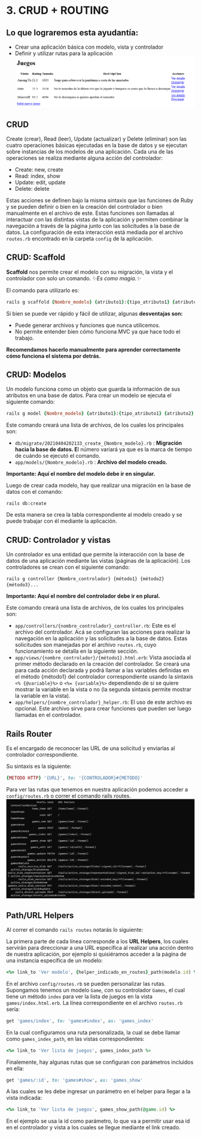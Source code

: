 # 3. CRUD + ROUTING

## Lo que lograremos esta ayudantía:

- Crear una aplicación básica con modelo, vista y controlador
- Definir y utilizar rutas para la aplicación
![Vista previa app](images/img_02.png)

## CRUD

Create (crear), Read (leer), Update (actualizar) y Delete (eliminar) son las cuatro operaciones básicas ejecutadas en la base de datos y se ejecutan sobre instancias de los modelos de una aplicación. Cada una de las operaciones se realiza mediante alguna acción del controlador:

- Create: new, create
- Read: index, show
- Update: edit, update
- Delete: delete

Estas acciones se definen bajo la misma sintaxis que las funciones de Ruby y se pueden definir o bien en la creación del controlador o bien manualmente en el archivo de este. Estas funciones son llamadas al interactuar con las distintas vistas de la aplicación y permiten combinar la navegación a través de la página junto con las solicitudes a la base de datos. La configuración de esta interacción está mediada por el archivo `routes.rb` encontrado en la carpeta `config` de la aplicación.

## CRUD: Scaffold

**Scaffold** nos permite crear el modelo con su migración, la vista y el controlador con solo un comando. ✨*Es como magia.✨*

El comando para utilizarlo es:

```ruby
rails g scaffold {Nombre_modelo} {atributo1}:{tipo_atributo1} {atributo2}:{tipo_atributo2} ...
```
Si bien se puede ver rápido y fácil de utilizar, algunas **desventajas son:**

- Puede generar archivos y funciones que nunca utilicemos.
- No permite entender bien cómo funciona MVC ya que hace todo el trabajo.

**Recomendamos hacerlo manualmente para aprender correctamente cómo funciona el sistema por detrás.**

## CRUD: Modelos
Un modelo funciona como un objeto que guarda la información de sus atributos en una base de datos. Para crear un modelo se ejecuta el siguiente comando:

```ruby
rails g model {Nombre_modelo} {atributo1}:{tipo_atributo1} {atributo2}:{tipo_atributo2} ...
```

Este comando creará una lista de archivos, de los cuales los principales son:

- `db/migrate/20210404202133_create_{Nombre_modelo}.rb` : **Migración hacia la base de datos. E**l número variará ya que es la marca de tiempo de cuándo se ejecutó el comando.
- `app/models/{Nombre_modelo}.rb` : **Archivo del modelo creado.**

**Importante: Aquí el nombre del modelo debe ir en singular.**

Luego de crear cada modelo, hay que realizar una migración en la base de datos con el comando:

```
rails db:create
```
De esta manera se crea la tabla correspondiente al modelo creado y se puede trabajar con él mediante la aplicación.

## CRUD: Controlador y vistas
Un controlador es una entidad que permite la interacción con la base de datos de una aplicación mediante las vistas (páginas de la aplicación). Los controladores se crean con el siguiente comando:

```
rails g controller {Nombre_controlador} {método1} {método2} {método3}...
```
**Importante: Aquí el nombre del controlador debe ir en plural.**

Este comando creará una lista de archivos, de los cuales los principales son:

- `app/controllers/{nombre_controlador}_controller.rb`: Este es el archivo del controlador. Acá se configuran las acciones para realizar la navegación en la aplicación y las solicitudes a la base de datos. Estas solicitudes son manejadas por el archivo `routes.rb`, cuyo funcionamiento se detalla en la siguiente sección.
- `app/views/{nombre_controlador}/{método1}.html.erb`: Vista asociada al primer método declarado en la creación del controlador. Se creará una para cada acción declarada y podrá llamar a las variables definidas en el método {método1} del controlador correspondiente usando la sintaxis `<% {@variable}%>` o `<%= {variable}%>` dependiendo de si se quiere mostrar la variable en la vista o no (la segunda sintaxis permite mostrar la variable en la vista).
- `app/helpers/{nombre_controlador}_helper.rb`: El uso de este archivo es opcional. Este archivo sirve para crear funciones que pueden ser luego llamadas en el controlador.

## Rails Router
Es el encargado de reconocer las URL de una solicitud y enviarlas al controlador correspondiente.

Su sintaxis es la siguiente:
```ruby
{METODO HTTP} '{URL}', to: '{CONTROLADOR}#{METODO}'
```
Para ver las rutas que tenemos en nuestra aplicación podemos acceder a `config/routes.rb` o correr el comando rails routes.
![Rutas](images/img_04.png)

## Path/URL Helpers

Al correr el comando `rails routes` notarás lo siguiente:

La primera parte de cada línea corresponde a los **URL Helpers**, los cuales servirán para direccionar a una URL específica al realizar una acción dentro de nuestra aplicación, por ejemplo si quisiéramos acceder a la página de una instancia específica de un modelo:

```ruby
<%= link_to 'Ver modelo', {helper_indicado_en_routes}_path(modelo.id) %> 
```

En el archivo `config/routes.rb` se pueden personalizar las rutas. Supongamos tenemos un modelo `Game`, con su controlador `Games`, el cual tiene un método `index` para ver la lista de juegos en la vista `games/index.html.erb`. La línea correspondiente en el archivo `routes.rb` sería:

```ruby
get 'games/index', to: 'games#index', as: 'games_index'
```
En la cual configuramos una ruta personalizada, la cual se debe llamar como `games_index_path`, en las vistas correspondientes:

```ruby
<%= link_to 'Ver lista de juegos', games_index_path %> 
```

Finalemente, hay algunas rutas que se configuran con parámetros incluidos en ella:
```ruby
get 'games/:id', to: 'games#show', as: 'games_show'
```
A las cuales se les debe ingresar un parámetro en el helper para llegar a la vista indicada:

```ruby
<%= link_to 'Ver lista de juegos', games_show_path(@game.id) %>
```
En el ejemplo se usa la id como parámetro, lo que va a permitir usar esa id en el controlador y vista a los cuales se llegue mediante el link creado.